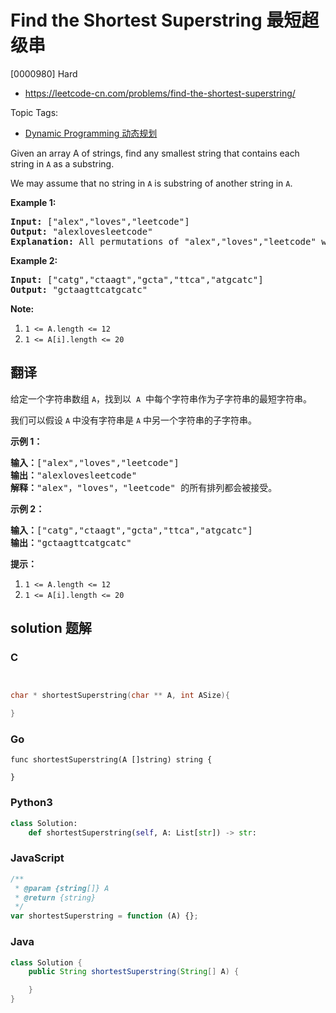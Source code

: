 # Find the Shortest Superstring 最短超级串

[0000980] Hard

- https://leetcode-cn.com/problems/find-the-shortest-superstring/

Topic Tags:

- [Dynamic Programming 动态规划](https://leetcode-cn.com/tag/dynamic-programming/)

Given an array A of strings, find any smallest string that contains each string in `A` as a substring.

We may assume that no string in `A` is substring of another string in `A`.

**Example 1:**

<pre><strong>Input: </strong><span id="example-input-1-1">["alex","loves","leetcode"]</span>
<strong>Output: </strong><span id="example-output-1">"alexlovesleetcode"</span>
<strong>Explanation: </strong>All permutations of "alex","loves","leetcode" would also be accepted.
</pre>

**Example 2:**

<pre><strong>Input: </strong><span id="example-input-2-1">["catg","ctaagt","gcta","ttca","atgcatc"]</span>
<strong>Output: </strong><span id="example-output-2">"gctaagttcatgcatc"</span></pre>

**Note:**

1.  `1 <= A.length <= 12`
2.  `1 <= A[i].length <= 20`

## 翻译

给定一个字符串数组 `A`，找到以  `A`  中每个字符串作为子字符串的最短字符串。

我们可以假设 `A` 中没有字符串是 `A` 中另一个字符串的子字符串。

**示例 1：**

<pre><strong>输入：</strong>["alex","loves","leetcode"]
<strong>输出：</strong>"alexlovesleetcode"
<strong>解释：</strong>"alex"，"loves"，"leetcode" 的所有排列都会被接受。</pre>

**示例 2：**

<pre><strong>输入：</strong>["catg","ctaagt","gcta","ttca","atgcatc"]
<strong>输出：</strong>"gctaagttcatgcatc"</pre>

**提示：**

1.  `1 <= A.length <= 12`
2.  `1 <= A[i].length <= 20`

## solution 题解

### C

```c


char * shortestSuperstring(char ** A, int ASize){

}


```

### Go

```golang
func shortestSuperstring(A []string) string {

}
```

### Python3

```python
class Solution:
    def shortestSuperstring(self, A: List[str]) -> str:

```

### JavaScript

```javascript
/**
 * @param {string[]} A
 * @return {string}
 */
var shortestSuperstring = function (A) {};
```

### Java

```java
class Solution {
    public String shortestSuperstring(String[] A) {

    }
}
```
